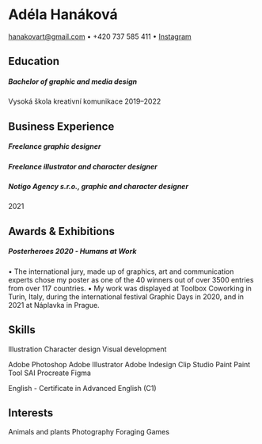 # Adéla Hanáková
hanakovart@gmail.com • +420 737 585 411 • [Instagram](https://www.instagram.com/moramlug_/)

## Education

##### Bachelor of graphic and media design
Vysoká škola kreativní komunikace
2019–2022

## Business Experience

##### Freelance graphic designer

##### Freelance illustrator and character designer

##### Notigo Agency s.r.o., graphic and character designer
2021

## Awards & Exhibitions
##### Posterheroes 2020 - Humans at Work
• The international jury, made up of graphics, art and communication experts chose my poster as one of the 40 winners out of over 3500 entries from over 117 countries.
• My work was displayed at Toolbox Coworking in Turin, Italy, during the international festival Graphic Days in 2020, and in 2021 at Náplavka in Prague. 

## Skills
Illustration
Character design
Visual development

Adobe Photoshop
Adobe Illustrator
Adobe Indesign
Clip Studio Paint
Paint Tool SAI
Procreate
Figma

English - Certificate in Advanced English (C1)

## Interests
Animals and plants
Photography
Foraging
Games
